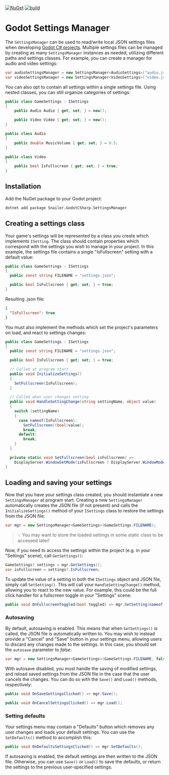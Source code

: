 [![NuGet](https://img.shields.io/nuget/v/Snailer.GodotCSharp.SettingsManager)](https://www.nuget.org/packages/Snailer.GodotCSharp.SettingsManager#versions-body-tab)
[![build](https://github.com/snailer88/godot-csharp-settingsmanager/actions/workflows/build.yml/badge.svg)](https://github.com/snailer88/godot-csharp-settingsmanager/actions/workflows/build.yml)

# Godot Settings Manager

The `SettingsManager` can be used to read/write local JSON settings files when developing [Godot C# projects](https://docs.godotengine.org/en/stable/tutorials/scripting/c_sharp/c_sharp_basics.html). Multiple settings files can be managed by creating as many `SettingsManager` instances as needed, utilizing different paths and settings classes. For example, you can create a manager for audio and video settings:

```cs
var audioSettingsManager = new SettingsManager<AudioSettings>("audio.json");
var videoSettingsManager = new SettingsManager<VideoSettings>("video.json");
```

You can also opt to contain all settings within a single settings file. Using nested classes, you can still organize categories of settings:

```cs
public class GameSettings : ISettings
{
    public Audio Audio { get; set; } = new();

    public Video Video { get; set; } = new();
}

public class Audio
{
    public double MusicVolume { get; set; } = 0.5;
}

public class Video
{
    public bool IsFullscreen { get; set; } = true;
}
```

## Installation

Add the NuGet package to your Godot project:

```bash
dotnet add package Snailer.GodotCSharp.SettingsManager
```

## Creating a settings class

Your game's settings will be represented by a class you create which implements `ISetting`. The class should contain properties which correspond with the settings you wish to manage in your project. In this example, the settings file contains a single "IsFullscreen" setting with a default value:

```cs
public class GameSettings : ISettings
{
  public const string FILENAME = "settings.json";

  public bool IsFullscreen { get; set; } = true;
}
```

Resulting .json file:
```json
{
  "IsFullscreen": true
}
```

You must also implement the methods which set the project's parameters on load, and react to settings changes:

```cs
public class GameSettings : ISettings
{
  public const string FILENAME = "settings.json";

  public bool IsFullscreen { get; set; } = true;

  // Called at program start
  public void InitializeSettings()
  {
    SetFullscreen(IsFullscreen);
  }

  // Called when user changes setting
  public void HandleSettingChange(string settingName, object value)
  {
    switch (settingName)
    {
      case nameof(IsFullscreen):
        SetFullscreen((bool)value);
        break;
      default:
        break;
    }
  }

  private static void SetFullscreen(bool isFullscreen) =>
    DisplayServer.WindowSetMode(isFullscreen ? DisplayServer.WindowMode.Fullscreen : DisplayServer.WindowMode.Windowed);
}
```

## Loading and saving your settings

Now that you have your settings class created, you should instantiate a new `SettingsManager` at program start. Creating a new `SettingsManager` automatically creates the JSON file (if not present) and calls the `InitializeSettings()` method of your `ISettings` class to restore the settings from the JSON file:

```cs
var mgr = new SettingsManager<GameSettings>(GameSettings.FILENAME);
```

> :bulb: You may want to store the loaded settings in some static class to be accessed later!

Now, if you need to access the settings within the project (e.g. in your "Settings" scene), call `GetSettings()`:

```cs
GameSettings? settings = mgr.GetSettings();
var isFullscreen = settings?.IsFullscreen;
```

To update the value of a setting in both the `ISettings` object and JSON file, simply call `SetSetting()`. This will call your `HandleSettingChange()` method, allowing you to react to the new value. For example, this could be the full click handler for a fullscreen toggle in your "Settings" scene:

```cs
public void OnFullscreenToggled(bool toggled) => mgr.SetSetting(nameof(GameSettings.IsFullscreen), toggled);
```

### Autosaving

By default, autosaving is enabled. This means that when `SetSettings()` is called, the JSON file is automatically written to. You may wish to instead provide a "Cancel" and "Save" button in your settings menu, allowing users to discard any changes made to the settings. In this case, you should set the `autosave` parameter to _false_:

```cs
var mgr = new SettingsManager<GameSettings>(GameSettings.FILENAME, false);
```

With autosave disabled, you must handle the saving of modified settings, and reload saved settings from the JSON file in the case that the user cancels the changes. You can do so with the `Save()` and `Load()` methods, respectively:

```cs
public void OnSaveSettingsClicked() => mgr.Save();

public void OnCancelSettingsClicked() => mgr.Load();
```

### Setting defaults

Your settings menu may contain a "Defaults" button which removes any user changes and loads your default settings. You can use the `SetDefaults()` method to accomplish this:

```cs
public void OnDefaultsSettingsClicked() => mgr.SetDefaults();
```

If autosaving is enabled, the default settings are then written to the JSON file. Otherwise, you can use `Save()` or `Load()` to save the defaults, or return the settings to the previous user-specified settings.

